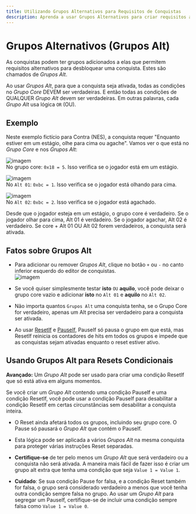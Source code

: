 ```yaml
---
title: Utilizando Grupos Alternativos para Requisitos de Conquistas
description: Aprenda a usar Grupos Alternativos para criar requisitos alternativos para desbloquear conquistas, incluindo exemplos, fatos e técnicas avançadas para resets condicionais.
---
```


# Grupos Alternativos (Grupos Alt)

As conquistas podem ter grupos adicionados a elas que permitem requisitos alternativos para desbloquear uma conquista. Estes são chamados de _Grupos Alt_.

Ao usar _Grupos Alt_, para que a conquista seja ativada, todas as condições no _Grupo Core_ DEVEM ser verdadeiras. E então todas as condições de QUALQUER _Grupo Alt_ devem ser verdadeiras. Em outras palavras, cada _Grupo Alt_ usa lógica `OR` (OU).

## Exemplo

Neste exemplo fictício para Contra (NES), a conquista requer "Enquanto estiver em um estágio, olhe para cima ou agache". Vamos ver o que está no _Grupo Core_ e nos _Grupos Alt_:

![imagem](https://user-images.githubusercontent.com/32706333/48969080-7de44b80-efb6-11e8-88f2-92de405fe306.png)  
No grupo core: `0x18 = 5`. Isso verifica se o jogador está em um estágio.

![imagem](https://user-images.githubusercontent.com/32706333/48969094-9eaca100-efb6-11e8-9f8b-4d64a7aff9b0.png)  
No `Alt 01`: `0xbc = 1`. Isso verifica se o jogador está olhando para cima.

![imagem](https://user-images.githubusercontent.com/32706333/48969096-b4ba6180-efb6-11e8-9c86-2744509fbb5b.png)  
No `Alt 02`: `0xbc = 2`. Isso verifica se o jogador está agachado.

Desde que o jogador esteja em um estágio, o grupo core é verdadeiro. Se o jogador olhar para cima, Alt 01 é verdadeiro. Se o jogador agachar, Alt 02 é verdadeiro. Se core + Alt 01 OU Alt 02 forem verdadeiros, a conquista será ativada.

## Fatos sobre Grupos Alt

- Para adicionar ou remover _Grupos Alt_, clique no botão `+` ou `-` no canto inferior esquerdo do editor de conquistas.  
  ![imagem](https://user-images.githubusercontent.com/32706333/48969436-bdf9fd00-efbb-11e8-98ab-2cc730026836.png)

- Se você quiser simplesmente testar **isto** `OU` **aquilo**, você pode deixar o grupo core vazio e adicionar **isto** no `Alt 01` e **aquilo** no `Alt 02`.

- Não importa quantos `Grupos Alt` uma conquista tenha, se o Grupo Core for verdadeiro, apenas um Alt precisa ser verdadeiro para a conquista ser ativada.

- Ao usar [ResetIf](#resetif) e [PauseIf](#pauseif), PauseIf só pausa o grupo em que está, mas ResetIf reinicia os contadores de hits em todos os grupos e impede que as conquistas sejam ativadas enquanto o reset estiver ativo.

## Usando Grupos Alt para Resets Condicionais

**Avançado:** Um _Grupo Alt_ pode ser usado para criar uma condição ResetIf que só está ativa em alguns momentos.

Se você criar um _Grupo Alt_ contendo uma condição PauseIf e uma condição ResetIf, você pode usar a condição PauseIf para desabilitar a condição ResetIf em certas circunstâncias sem desabilitar a conquista inteira.

- O Reset ainda afetará todos os grupos, incluindo seu grupo core. O Pause só pausará o _Grupo Alt_ que contém o PauseIf.

- Esta lógica pode ser aplicada a vários _Grupos Alt_ na mesma conquista para proteger várias instruções Reset separadas.

- **Certifique-se** de ter pelo menos um _Grupo Alt_ que será verdadeiro ou a conquista não será ativada. A maneira mais fácil de fazer isso é criar um grupo alt extra que tenha uma condição que seja `Value 1 = Value 1`.

- **Cuidado**: Se sua condição Pause for falsa, e a condição Reset também for falsa, o grupo será considerado verdadeiro a menos que você tenha outra condição sempre falsa no grupo. Ao usar um _Grupo Alt_ para segregar um PauseIf, certifique-se de incluir uma condição sempre falsa como `Value 1 = Value 0`.
